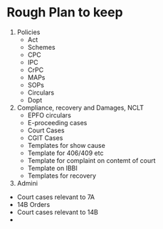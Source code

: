 # Rough Plan to keep

1. Policies
   - Act
   - Schemes
   - CPC
   - IPC
   - CrPC
   - MAPs
   - SOPs
   - Circulars
   - Dopt 
3. Compliance, recovery and Damages, NCLT
   - EPFO circulars
   - E-proceeding cases
   - Court Cases
   - CGIT Cases
   - Templates for show cause
   - Template for 406/409 etc
   - Template for complaint on contemt of court
   - Template on IBBI
   - Templates for recovery
4. Admini
   
- Court cases relevant to 7A
- 14B Orders
- Court cases relevant to 14B
- 
